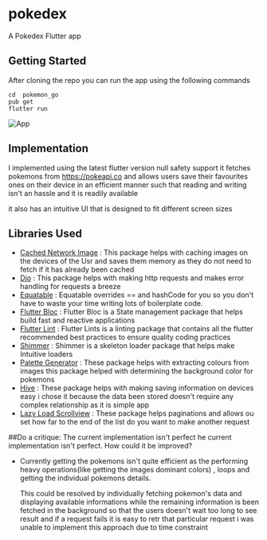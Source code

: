 # pokedex

A Pokedex Flutter app


## Getting Started

After cloning the repo you can run the app using the following commands

```
cd  pokemon_go
pub get
flutter run
```
![App](https://user-images.githubusercontent.com/23106276/142911320-ea8081b5-78b7-4514-93da-65f6ef2b8d5d.gif)
## Implementation

I implemented using the latest flutter version null safety support it fetches pokemons from https://pokeapi.co and allows users save their favourites ones on their device in an efficient manner
such that reading and writing isn't an hassle and it is readily available

it also has an intuitive UI that is designed to fit different screen sizes 

## Libraries Used
- [Cached Network Image](https://pub.dev/packages/cached_network_image) : This package helps with caching images on the devices of the Usr and saves them memory as they do not need to fetch if it has already been cached
- [Dio](https://pub.dev/packages/dio) : This package helps with making http requests and makes error handling for requests a breeze
- [Equatable](https://pub.dev/packages/equatable) : Equatable overrides == and hashCode for you so you don't have to waste your time writing lots of boilerplate code.
- [Flutter Bloc](https://pub.dev/packages/flutter_bloc) : Flutter Bloc is a State management package that helps build fast and reactive applications 
- [Flutter Lint](https://pub.dev/packages/flutter_lints) : Flutter Lints is a linting package that contains all the flutter recommended best practices to ensure quality coding practices
- [Shimmer](https://pub.dev/packages/shimmer) : Shimmer is a skeleton loader package that helps make Intuitive loaders
- [Palette Generator](https://pub.dev/packages/palette_generator) : These package helps with extracting colours from images this package helped with determining the background color for pokemons 
- [Hive](https://pub.dev/packages/hive_flutter) : These package helps with making saving information on devices easy i chose it because the data been stored doesn't require any complex relationship as it is simple app
- [Lazy Load Scrollview](https://pub.dev/packages/lazy_load_scrollview) : These package helps paginations and allows ou set how far to the end of the list do you want to make another request

##Do a critique: 
The current implementation isn't perfect he current implementation isn't perfect. How could it be improved? 
- Currently getting the pokemons isn't quite efficient as  the performing heavy operations(like getting the images dominant colors) , loops and getting the individual pokemons details. 
  
  This could be resolved by individually fetching pokemon's data and displaying available informations while the remaining information is been fetched in the background so that the users doesn't wait too 
  long to see result and if a request fails it is easy to retr that particular request
  i was unable to implement this approach due to time constraint